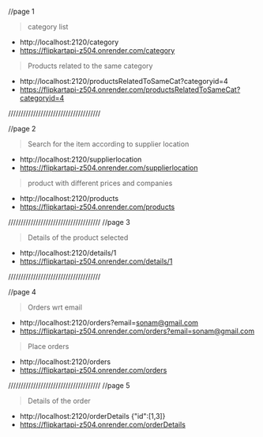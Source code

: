 <!-- FLIPKART CLONE -->

//page 1
>category list
* http://localhost:2120/category
* https://flipkartapi-z504.onrender.com/category

>Products related to the same category
* http://localhost:2120/productsRelatedToSameCat?categoryid=4
* https://flipkartapi-z504.onrender.com/productsRelatedToSameCat?categoryid=4


/////////////////////////////////////

//page 2
>Search for the item according to supplier location
* http://localhost:2120/supplierlocation
* https://flipkartapi-z504.onrender.com/supplierlocation

>product with different prices and companies
* http://localhost:2120/products
* https://flipkartapi-z504.onrender.com/products


/////////////////////////////////////
//page 3
>Details of the product selected
* http://localhost:2120/details/1
* https://flipkartapi-z504.onrender.com/details/1


/////////////////////////////////////

//page 4
>Orders wrt email
* http://localhost:2120/orders?email=sonam@gmail.com
* https://flipkartapi-z504.onrender.com/orders?email=sonam@gmail.com

>Place orders
* http://localhost:2120/orders
* https://flipkartapi-z504.onrender.com/orders


/////////////////////////////////////
//page 5
>Details of the order
* http://localhost:2120/orderDetails
{"id":[1,3]}
* https://flipkartapi-z504.onrender.com/orderDetails


